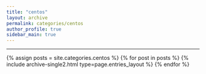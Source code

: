 ```yaml
---
title: "centos"
layout: archive
permalink: categories/centos
author_profile: true
sidebar_main: true
---
```


<!-- 공백이 포함되어 있는 카테고리 이름의 경우 site.categories.['a b c'] 이런식으로! -->

***

{% assign posts = site.categories.centos %}
{% for post in posts %} {% include archive-single2.html type=page.entries_layout %} {% endfor %}